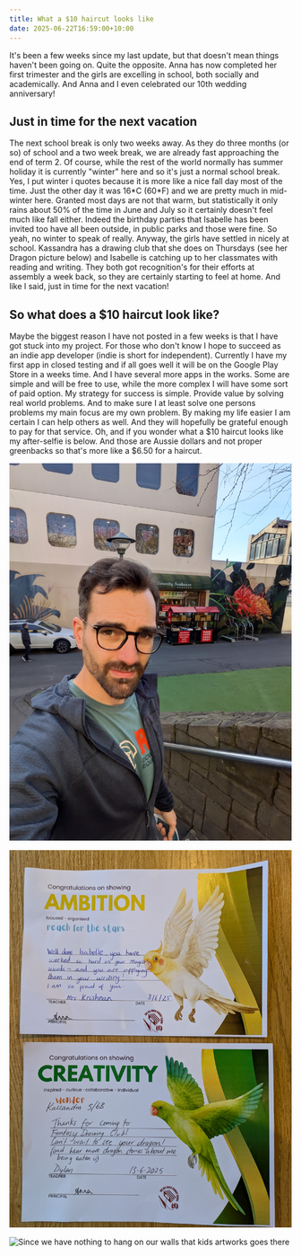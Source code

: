 ```yaml
---
title: What a $10 haircut looks like
date: 2025-06-22T16:59:00+10:00
---
```

It's been a few weeks since my last update, but that doesn't mean things haven't been going on. Quite the opposite. Anna has now completed her first trimester and the girls are excelling in school, both socially and academically. And Anna and I even celebrated our 10th wedding anniversary!

## Just in time for the next vacation

The next school break is only two weeks away. As they do three months (or so) of school and a two week break, we are already fast approaching the end of term 2. Of course, while the rest of the world normally has summer holiday it is currently "winter" here and so it's just a normal school break. Yes, I put winter i quotes because it is more like a nice fall day most of the time. Just the other day it was 16\*C (60\*F) and we are pretty much in mid-winter here. Granted most days are not that warm, but statistically it only rains about 50% of the time in June and July so it certainly doesn't feel much like fall either. Indeed the birthday parties that Isabelle has been invited too have all been outside, in public parks and those were fine. So yeah, no winter to speak of really. Anyway, the girls have settled in nicely at school. Kassandra has a drawing club that she does on Thursdays (see her Dragon picture below) and Isabelle is catching up to her classmates with reading and writing. They both got recognition's for their efforts at assembly a week back, so they are certainly starting to feel at home. And like I said, just in time for the next vacation!

## So what does a $10 haircut look like?

Maybe the biggest reason I have not posted in a few weeks is that I have got stuck into my project. For those who don't know I hope to succeed as an indie app developer (indie is short for independent). Currently I have my first app in closed testing and if all goes well it will be on the Google Play Store in a weeks time. And I have several more apps in the works. Some are simple and will be free to use, while the more complex I will have some sort of paid option. My strategy for success is simple. Provide value by solving real world problems. And to make sure I at least solve one persons problems my main focus are my own problem. By making my life easier I am certain I can help others as well. And they will hopefully be grateful enough to pay for that service. Oh, and if you wonder what a $10 haircut looks like my after-selfie is below. And those are Aussie dollars and not proper greenbacks so that's more like a $6.50 for a haircut.

![](pxl_20250620_025010501.jpg "Not bad for a $10 haircut")

![](pxl_20250622_061806410.jpg "Recognition for creativity and ambition")

![](pxl_20250622_062644774.jpg "Since we have nothing to hang on our walls that kids artworks goes there")

